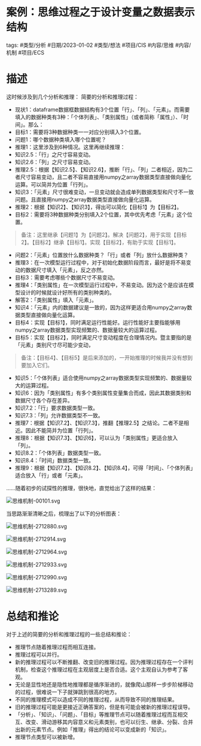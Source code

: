 # 案例：思维过程之于设计变量之数据表示结构

tags: #类型/分析 #日期/2023-01-02 #类型/想法 #项目/CIS #内容/思维 #内容/机制 #项目/ECS 


# 描述

这时候涉及到几个分析和推理：
简要的分析和推理过程：
- 现状1：dataframe数据框数据结构有3个位置「行」、「列」、「元素」。而需要填入的数据种类有3种：「个体列表」、「类别属性」（或者简称「属性」）、「时间」。那么：
- 目标1：需要将3种数据种类一一对应分别填入3个位置。
- 问题1：哪个数据种类填入哪个位置呢？
- 推理1：这里涉及到6种情况。这里再继续推理：
- 知识2.5：「行」之尺寸容易变动。
- 知识2.6：「列」之尺寸容易变动。
- 推理2.5：根据【知识2.5】、【知识2.6】，推断「行」、「列」二者相近，因为二者尺寸容易变动，且二者不容易直接用numpy之array数据类型直接做向量化运算。可以简并为位置「行列」。
- 知识3：「元素」尺寸很难变动，一旦变动就会造成单列数据类型和尺寸不一致问题。且直接用numpy之array数据类型直接做向量化运算。
- 推理2：根据【知识2】、【知识3】，得出可以简化【目标1】为【目标2】。
- 目标2：需要将3种数据种类分别填入2个位置，其中优先考虑「元素」这个位置。
> 备注：这里继承【问题1】为【问题2】。解决【问题2】，用于实现【目标2】。【目标2】继承【目标1】。实现【目标2】，有助于实现【目标1】。
- 问题2：「元素」位置放什么数据种类？「行」或者「列」放什么数据种类？
- 推理3：在一次模型运行过程中，对于初始化数据阶段而言，最好是将不易变动的数据尺寸填入「元素」，反之亦然。
- 目标3：需要考虑哪些个数据尺寸不易变动。
- 推理4：「类别属性」在一次模型运行过程中，不易变动。因为这个是应该在模型设计的时候就设计好所有的类别种类的。
- 解答2：「类别属性」填入「元素」。
- 知识4：「元素」内的数据建议是一致的，因为这样更适合用numpy之array数据类型直接做向量化运算。
- 目标4：实现【目标1】，同时满足运行性能好。运行性能好主要指能够用numpy之array数据类型实现频繁的、数据量较大的运算过程。
- 目标5：实现【目标2】，同时满足尺寸变动程度在合理情况内。暨主要指的是「元素」类别尺寸尽可能少变动，
> 备注：【目标4】、【目标5】是后来添加的，一开始推理的时候我并没有想到要加入它们。
- 知识5：「个体列表」适合使用numpy之array数据类型实现频繁的、数据量较大的运算过程。
- 知识6：因为「类别属性」有多个类别属性变量集合而成，因此其数据类别和数据尺寸各个存在差异。
- 知识7.2：「行」要求数据类型一致。
- 知识7.3：「列」允许数据类型不一致。
- 推理7：根据【知识7.2】、【知识7.3】，推翻【推理2.5】之结论。二者不是相近。因此不能简并为位置「行列」。
- 推理8：根据【知识7.3】、【知识6】，可以认为「类别属性」更适合放入「列」。
- 知识8.2：「个体列表」数据类型一致。
- 知识8.4：「时间」数据类型一致。
- 推理9：根据【知识7.2】、【知识8.2】、【知识8.4】，可得「时间」、「个体列表」适合放入「行」或者「元素」。

……随着初步的试探性的推理，很快地，直觉给出了这样的结果：



![思维机制-00101.svg](./案例：思维过程之于设计变量之数据表示结构.assets/思维机制-00101.svg)

当思路渐渐清晰之后，梳理出了以下的分析图表：



![思维机制-2712880.svg](./案例：思维过程之于设计变量之数据表示结构.assets/思维机制-2712880.svg)



![思维机制-2712914.svg](./案例：思维过程之于设计变量之数据表示结构.assets/思维机制-2712914.svg)



![思维机制-2712964.svg](./案例：思维过程之于设计变量之数据表示结构.assets/思维机制-2712964.svg)





![思维机制-2712933.svg](./案例：思维过程之于设计变量之数据表示结构.assets/思维机制-2712933.svg)



![思维机制-2712990.svg](./案例：思维过程之于设计变量之数据表示结构.assets/思维机制-2712990.svg)





![思维机制-2713289.svg](./案例：思维过程之于设计变量之数据表示结构.assets/思维机制-2713289.svg)



# 总结和推论

对于上述的简要的分析和推理过程的一些总结和推论：
- 推理节点随着推理过程而相互连接。
- 推理过程可以并行。
- 新的推理过程可以不断推翻、改变旧的推理过程。因为推理过程存在一个评判机制，检查这个推理过程在主观层度上是否合适。这个主观自认为参考了客观。
- 无论是显性地还是隐性地推理都是循序渐进的，就像爬山那样一步步阶梯移动的过程，很难说一下子就弹跳到很高的地方。
- 不同的推理模式可以造成不同的推理过程，从而导致不同的推理结果。
- 旧的推理过程可能是更接近正确答案的，但是有可能会被新的推理过程误导。
- 「分析」、「知识」、「问题」、「目标」等推理节点可以随着推理过程而互相交互、改变、滑动游移其内容意义和元素类别，也可以衍生、继承、分裂、合并出新的元素节点。例如「推理」得出的结论可以变成新的「知识」。
- 推理节点类型可以被新增。